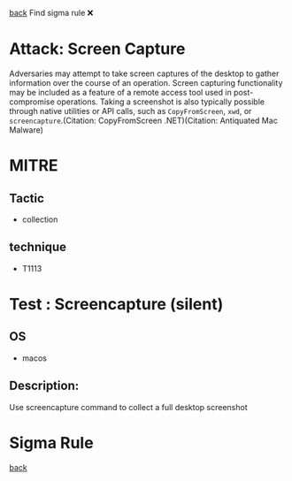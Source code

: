 
[back](../index.md)
Find sigma rule :x: 

# Attack: Screen Capture 

Adversaries may attempt to take screen captures of the desktop to gather information over the course of an operation. Screen capturing functionality may be included as a feature of a remote access tool used in post-compromise operations. Taking a screenshot is also typically possible through native utilities or API calls, such as <code>CopyFromScreen</code>, <code>xwd</code>, or <code>screencapture</code>.(Citation: CopyFromScreen .NET)(Citation: Antiquated Mac Malware)


# MITRE
## Tactic
  - collection


## technique
  - T1113


# Test : Screencapture (silent)
## OS
  - macos


## Description:
Use screencapture command to collect a full desktop screenshot


# Sigma Rule


[back](../index.md)
